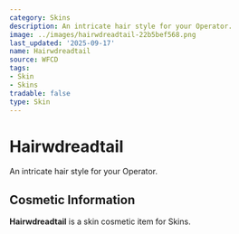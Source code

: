 ```yaml
---
category: Skins
description: An intricate hair style for your Operator.
image: ../images/hairwdreadtail-22b5bef568.png
last_updated: '2025-09-17'
name: Hairwdreadtail
source: WFCD
tags:
- Skin
- Skins
tradable: false
type: Skin
---
```


# Hairwdreadtail

An intricate hair style for your Operator.

## Cosmetic Information

**Hairwdreadtail** is a skin cosmetic item for Skins.

